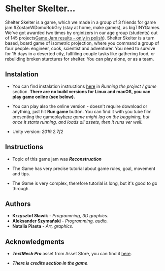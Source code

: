 # Shelter Skelter...

Shelter Skelter is a game, which we made in a group of 3 friends for game jam #ZostanWDomuRobGry (stay at home, make games), as bigTINYGames.
We've got awarded two times by orginizers in our age group (students) out of 145 projects[Game Jam results - only in polish](https://polskigamedev.pl/zostanwdomurobgry-znamy-zwyciezcow/)).
Shelter Skelter is a turn based, board game of isometric projection, where you command a group of four people: engineer, cook, scientist and adventurer. You need to survive for 15 days in a deserted city, fullfiling couple tasks like gathering food, or rebuilding broken sturctures for shelter. You can play alone, or as a team.

## Instalation

* You can find instalation instructions [here](https://github.com/Bitterisland6/Unity/blob/master/README.md) in *Running the project / game* section. **There are no build versions for Linux and macOS, you can play game online (see below).** 

* You can play also the online version - doesn't require download or anything, just hit **Run game** button. You can find it with you tube film presenting the gameplay[here](https://bigtinygames.itch.io/shelter-skelter) *game might lag on the beggining, but once it starts running, and loads all assets, then it runs ver well*.

* Unity version: *2019.2.7f2*

## Instructions

* Topic of this game jam was ***Reconstruction*** 

* The Game has very precise tutorial about game rules, goal, movement and tips.

* The Game is very complex, therefore tutorial is long, but it's good to go through.

## Authors
* **Krzysztof Sławik** - *Programming, 3D graphics.*
* **Aleksander Szymański** - *Programming, audio.*
* **Natalia Piasta** - *Art, graphics.*



## Acknowledgments

* ***TextMesh Pro*** asset from Asset Store, you can find it [here](https://assetstore.unity.com/packages/essentials/beta-projects/textmesh-pro-84126).

* ***There is credits section in the game***.
